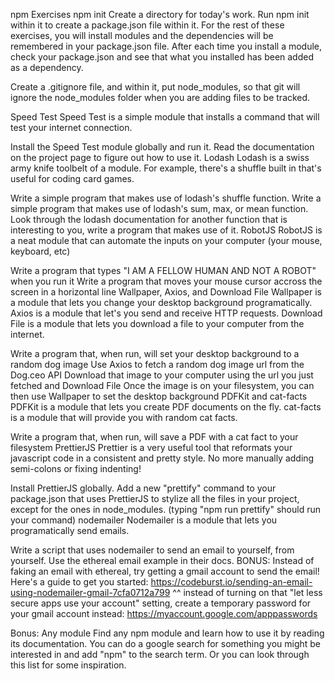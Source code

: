 npm Exercises
npm init
Create a directory for today's work. Run npm init within it to create a package.json file within it. For the rest of these exercises, you will install modules and the dependencies will be remembered in your package.json file. After each time you install a module, check your package.json and see that what you installed has been added as a dependency.

Create a .gitignore file, and within it, put node_modules, so that git will ignore the node_modules folder when you are adding files to be tracked.

Speed Test
Speed Test is a simple module that installs a command that will test your internet connection.

Install the Speed Test module globally and run it. Read the documentation on the project page to figure out how to use it.
Lodash
Lodash is a swiss army knife toolbelt of a module. For example, there's a shuffle built in that's useful for coding card games.

Write a simple program that makes use of lodash's shuffle function.
Write a simple program that makes use of lodash's sum, max, or mean function.
Look through the lodash documentation for another function that is interesting to you, write a program that makes use of it.
RobotJS
RobotJS is a neat module that can automate the inputs on your computer (your mouse, keyboard, etc)

Write a program that types "I AM A FELLOW HUMAN AND NOT A ROBOT" when you run it
Write a program that moves your mouse cursor accross the screen in a horizontal line
Wallpaper, Axios, and Download File
Wallpaper is a module that lets you change your desktop background programatically. Axios is a module that let's you send and receive HTTP requests. Download File is a module that lets you download a file to your computer from the internet.

Write a program that, when run, will set your desktop background to a random dog image
Use Axios to fetch a random dog image url from the Dog.ceo API
Download that image to your computer using the url you just fetched and Download File
Once the image is on your filesystem, you can then use Wallpaper to set the desktop background
PDFKit and cat-facts
PDFKit is a module that lets you create PDF documents on the fly. cat-facts is a module that will provide you with random cat facts.

Write a program that, when run, will save a PDF with a cat fact to your filesystem
PrettierJS
Prettier is a very useful tool that reformats your javascript code in a consistent and pretty style. No more manually adding semi-colons or fixing indenting!

Install PrettierJS globally. Add a new "prettify" command to your package.json that uses PrettierJS to stylize all the files in your project, except for the ones in node_modules. (typing "npm run prettify" should run your command)
nodemailer
Nodemailer is a module that lets you programatically send emails.

Write a script that uses nodemailer to send an email to yourself, from yourself. Use the ethereal email example in their docs.
BONUS: Instead of faking an email with ethereal, try getting a gmail account to send the email! Here's a guide to get you started: https://codeburst.io/sending-an-email-using-nodemailer-gmail-7cfa0712a799 
^^ instead of turning on that "let less secure apps use your account" setting, create a temporary password for your gmail account instead: https://myaccount.google.com/apppasswords
 

Bonus: Any module
Find any npm module and learn how to use it by reading its documentation. You can do a google search for something you might be interested in and add "npm" to the search term. Or you can look through this list for some inspiration.
